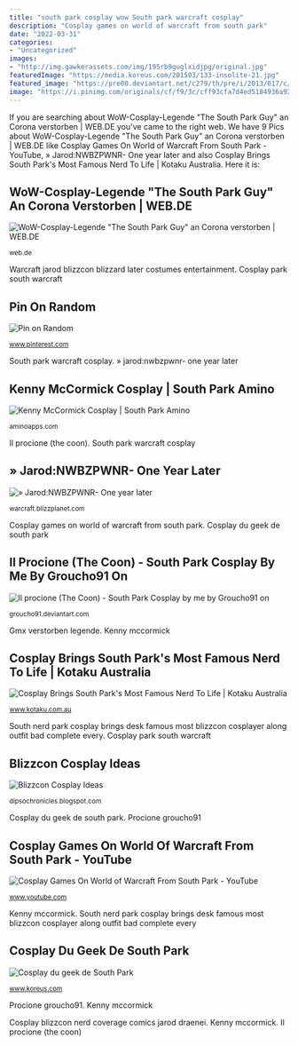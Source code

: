 ```yaml
---
title: "south park cosplay wow South park warcraft cosplay"
description: "Cosplay games on world of warcraft from south park"
date: "2022-03-31"
categories:
- "Uncategorized"
images:
- "http://img.gawkerassets.com/img/195rb9guglxidjpg/original.jpg"
featuredImage: "https://media.koreus.com/201503/133-insolite-21.jpg"
featured_image: "https://pre00.deviantart.net/c279/th/pre/i/2013/017/c/b/il_procione__the_coon____south_park_cosplay_by_me_by_groucho91-d4x3q9m.jpg"
image: "https://i.pinimg.com/originals/cf/f9/3c/cff93cfa7d4ed5184936a922f699f143.jpg"
---
```


If you are searching about WoW-Cosplay-Legende &quot;The South Park Guy&quot; an Corona verstorben | WEB.DE you've came to the right web. We have 9 Pics about WoW-Cosplay-Legende &quot;The South Park Guy&quot; an Corona verstorben | WEB.DE like Cosplay Games On World of Warcraft From South Park - YouTube, » Jarod:NWBZPWNR- One year later and also Cosplay Brings South Park&#039;s Most Famous Nerd To Life | Kotaku Australia. Here it is:

## WoW-Cosplay-Legende &quot;The South Park Guy&quot; An Corona Verstorben | WEB.DE

![WoW-Cosplay-Legende &quot;The South Park Guy&quot; an Corona verstorben | WEB.DE](https://i0.web.de/image/300/35408300,pd=1,f=opengraph/world-of-warcraft-south-park-guy-wow-corona-covid-.jpg "Cosplay brings south park&#039;s most famous nerd to life")

<small>web.de</small>

Warcraft jarod blizzcon blizzard later costumes entertainment. Cosplay park south warcraft

## Pin On Random

![Pin on Random](https://i.pinimg.com/originals/cf/f9/3c/cff93cfa7d4ed5184936a922f699f143.jpg "Il procione (the coon)")

<small>www.pinterest.com</small>

South park warcraft cosplay. » jarod:nwbzpwnr- one year later

## Kenny McCormick Cosplay | South Park Amino

![Kenny McCormick Cosplay | South Park Amino](https://pm1.narvii.com/6720/2844cb34c8093b157e7708ba86e5fd8abb370cfb_hq.jpg "Kenny mccormick")

<small>aminoapps.com</small>

Il procione (the coon). South park warcraft cosplay

## » Jarod:NWBZPWNR- One Year Later

![» Jarod:NWBZPWNR- One year later](http://warcraft.blizzplanet.com/wp-content/uploads/2014/11/costumes-0080-full-630x420.jpg "Cosplay brings south park&#039;s most famous nerd to life")

<small>warcraft.blizzplanet.com</small>

Cosplay games on world of warcraft from south park. Cosplay du geek de south park

## Il Procione (The Coon) - South Park Cosplay By Me By Groucho91 On

![Il procione (The Coon) - South Park Cosplay by me by Groucho91 on](https://pre00.deviantart.net/c279/th/pre/i/2013/017/c/b/il_procione__the_coon____south_park_cosplay_by_me_by_groucho91-d4x3q9m.jpg "Blizzcon cosplay ideas")

<small>groucho91.deviantart.com</small>

Gmx verstorben legende. Kenny mccormick

## Cosplay Brings South Park&#039;s Most Famous Nerd To Life | Kotaku Australia

![Cosplay Brings South Park&#039;s Most Famous Nerd To Life | Kotaku Australia](http://img.gawkerassets.com/img/195rb9guglxidjpg/original.jpg "Cosplay du geek de south park")

<small>www.kotaku.com.au</small>

South nerd park cosplay brings desk famous most blizzcon cosplayer along outfit bad complete every. Cosplay park south warcraft

## Blizzcon Cosplay Ideas

![Blizzcon Cosplay Ideas](http://ift.tt/10SPQWq "Blizzcon cosplay ideas")

<small>dipsochronicles.blogspot.com</small>

Cosplay du geek de south park. Procione groucho91

## Cosplay Games On World Of Warcraft From South Park - YouTube

![Cosplay Games On World of Warcraft From South Park - YouTube](https://i.ytimg.com/vi/kvTz8oOaa7Q/maxresdefault.jpg "South park warcraft cosplay")

<small>www.youtube.com</small>

Kenny mccormick. South nerd park cosplay brings desk famous most blizzcon cosplayer along outfit bad complete every

## Cosplay Du Geek De South Park

![Cosplay du geek de South Park](https://media.koreus.com/201503/133-insolite-21.jpg "South nerd park cosplay brings desk famous most blizzcon cosplayer along outfit bad complete every")

<small>www.koreus.com</small>

Procione groucho91. Kenny mccormick

Cosplay blizzcon nerd coverage comics jarod draenei. Kenny mccormick. Il procione (the coon)
